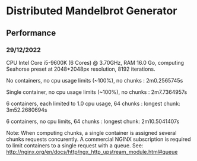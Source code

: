 # Distributed Mandelbrot Generator

## Performance 

### 29/12/2022

CPU Intel Core i5-9600K (6 Cores) @ 3.70GHz, RAM 16.0 Go, computing Seahorse preset at 2048*2048px resolution, 8192 iterations.

No containers, no cpu usage limits (~100%), no chunks : 
  2m0.2565745s
  
Single container, no cpu usage limits (~100%), no chunks :
  2m7.7364957s
  
6 containers, each limited to 1.0 cpu usage, 64 chunks :
  longest chunk: 3m52.2680694s
  
6 containers, no cpu limits, 64 chunks :
  longest chunk: 2m10.5041407s
  
Note: When computing chunks, a single container is assigned several chunks requests concurently. A commercial NGINX subscription is required to limit containers to a single request with a queue.
See: http://nginx.org/en/docs/http/ngx_http_upstream_module.html#queue
